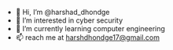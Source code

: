 - 👋 Hi, I’m @harshad_dhondge
- 👀 I’m interested in cyber security
- 🌱 I’m currently learning computer engineering
- 📫 reach me at harshdhondge17@gmail.com

<!---
harshdhondge/harshdhondge is a ✨ special ✨ repository because its `README.md` (this file) appears on your GitHub profile.
You can click the Preview link to take a look at your changes.
--->
